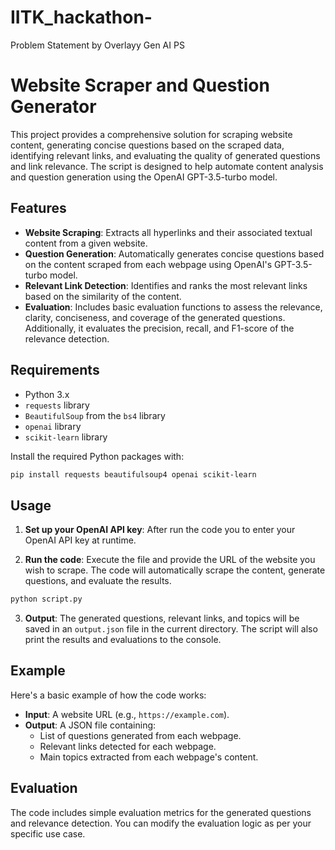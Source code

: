 # IITK_hackathon-
Problem Statement by Overlayy Gen AI PS

# Website Scraper and Question Generator

This project provides a comprehensive solution for scraping website content, generating concise questions based on the scraped data, identifying relevant links, and evaluating the quality of generated questions and link relevance. The script is designed to help automate content analysis and question generation using the OpenAI GPT-3.5-turbo model.

## Features

- **Website Scraping**: Extracts all hyperlinks and their associated textual content from a given website.
- **Question Generation**: Automatically generates concise questions based on the content scraped from each webpage using OpenAI's GPT-3.5-turbo model.
- **Relevant Link Detection**: Identifies and ranks the most relevant links based on the similarity of the content.
- **Evaluation**: Includes basic evaluation functions to assess the relevance, clarity, conciseness, and coverage of the generated questions. Additionally, it evaluates the precision, recall, and F1-score of the relevance detection.

## Requirements

- Python 3.x
- `requests` library
- `BeautifulSoup` from the `bs4` library
- `openai` library
- `scikit-learn` library

Install the required Python packages with:

```bash
pip install requests beautifulsoup4 openai scikit-learn
```

## Usage

1. **Set up your OpenAI API key**: After run the code  you to enter your OpenAI API key at runtime.

2. **Run the code**: Execute the file and provide the URL of the website you wish to scrape. The code will automatically scrape the content, generate questions, and evaluate the results.

```bash
python script.py
```

3. **Output**: The generated questions, relevant links, and topics will be saved in an `output.json` file in the current directory. The script will also print the results and evaluations to the console.

## Example

Here's a basic example of how the code works:

- **Input**: A website URL (e.g., `https://example.com`).
- **Output**: A JSON file containing:
  - List of questions generated from each webpage.
  - Relevant links detected for each webpage.
  - Main topics extracted from each webpage's content.

## Evaluation

The code includes simple evaluation metrics for the generated questions and relevance detection. You can modify the evaluation logic as per your specific use case.

